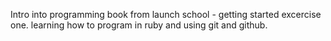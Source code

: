 Intro into programming book from launch school - getting started excercise one. 
learning how to program in ruby and using git and github.
